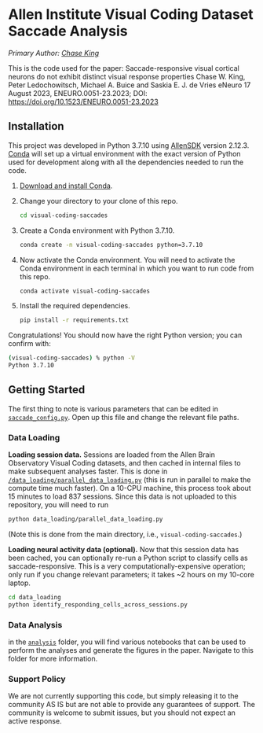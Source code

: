 # Allen Institute Visual Coding Dataset Saccade Analysis
*Primary Author: [Chase King](https://chaseking.me)*

This is the code used for the paper:
Saccade-responsive visual cortical neurons do not exhibit distinct visual response properties
Chase W. King, Peter Ledochowitsch, Michael A. Buice and Saskia E. J. de Vries
eNeuro 17 August 2023, ENEURO.0051-23.2023; DOI: https://doi.org/10.1523/ENEURO.0051-23.2023

## Installation
This project was developed in Python 3.7.10 using [AllenSDK](https://allensdk.readthedocs.io/en/latest/) version 2.12.3. [Conda](https://conda.io/) will set up a virtual environment with the exact version of Python used for development along with all the dependencies needed to run the code.

1.  [Download and install Conda](https://conda.io/docs/download.html).

2.  Change your directory to your clone of this repo.
    ```bash
    cd visual-coding-saccades
    ```

3.  Create a Conda environment with Python 3.7.10.
    ```bash
    conda create -n visual-coding-saccades python=3.7.10
    ```

4.  Now activate the Conda environment. You will need to activate the Conda environment in each terminal in which you want to run code from this repo.
    ```bash
    conda activate visual-coding-saccades
    ```

5.  Install the required dependencies.
    ```bash
    pip install -r requirements.txt
    ```

Congratulations! You should now have the right Python version; you can confirm with:

```bash
(visual-coding-saccades) % python -V
Python 3.7.10
```

## Getting Started

The first thing to note is various parameters that can be edited in [`saccade_config.py`](saccade_config.py). Open up this file and change the relevant file paths.

### Data Loading

**Loading session data.** Sessions are loaded from the Allen Brain Observatory Visual Coding datasets, and then cached in internal files to make subsequent analyses faster. This is done in [`/data_loading/parallel_data_loading.py`](/data_loading/parallel_data_loading.py) (this is run in parallel to make the compute time much faster). On a 10-CPU machine, this process took about 15 minutes to load 837 sessions. Since this data is not uploaded to this repository, you will need to run

```bash
python data_loading/parallel_data_loading.py
```

(Note this is done from the main directory, i.e., `visual-coding-saccades`.)

**Loading neural activity data (optional).** Now that this session data has been cached, you can optionally re-run a Python script to classify cells as saccade-responsive. This is a very computationally-expensive operation; only run if you change relevant parameters; it takes ~2 hours on my 10-core laptop.

```bash
cd data_loading
python identify_responding_cells_across_sessions.py
```

### Data Analysis
in the [`analysis`](/analysis) folder, you will find various notebooks that can be used to perform the analyses and generate the figures in the paper. Navigate to this folder for more information.

### Support Policy
We are not currently supporting this code, but simply releasing it to the community AS IS but are not able to provide any guarantees of support. The community is welcome to submit issues, but you should not expect an active response.
